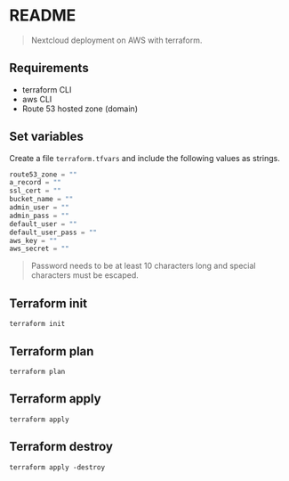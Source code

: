 # README

> Nextcloud deployment on AWS with terraform.

## Requirements

- terraform CLI
- aws CLI
- Route 53 hosted zone (domain)

## Set variables

Create a file `terraform.tfvars` and include the following values as strings.

```terraform.tfvars
route53_zone = ""
a_record = ""
ssl_cert = ""
bucket_name = ""
admin_user = ""
admin_pass = ""
default_user = ""
default_user_pass = ""
aws_key = ""
aws_secret = ""
```

> Password needs to be at least 10 characters long and special
> characters must be escaped.

## Terraform init

```Shell script
terraform init
```

## Terraform plan

```Shell script
terraform plan
```

## Terraform apply

```Shell script
terraform apply
```

## Terraform destroy

```Shell script
terraform apply -destroy
```
